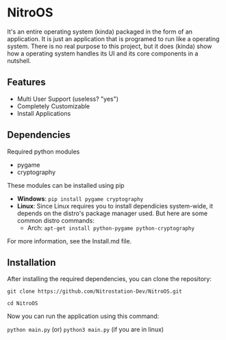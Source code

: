 # NitroOS

It's an entire operating system (kinda) packaged in the form of an application. It is just an application that is programed to run like a operating system. There is no real purpose to this project, but it does (kinda) show how a operating system handles its UI and its core components in a nutshell.

## Features
- Multi User Support (useless? "yes")
- Completely Customizable
- Install Applications

## Dependencies
Required python modules
- pygame
- cryptography

These modules can be installed using pip
- **Windows**: `pip install pygame cryptography`
- **Linux**: Since Linux requires you to install dependicies system-wide, it depends on the distro's package manager used. But here are some common distro commands:
    - Arch: `apt-get install python-pygame python-cryptography`

For more information, see the Install.md file.


## Installation
After installing the required dependencies, you can clone the repository:

`git clone https://github.com/Nitrostation-Dev/NitroOS.git`

`cd NitroOS`

Now you can run the application using this command:

`python main.py`
(or)
`python3 main.py` (if you are in linux)